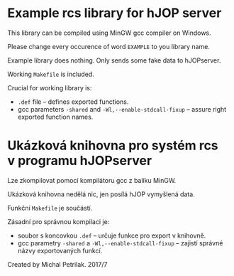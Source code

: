 # Example rcs library for hJOP server

This library can be compiled using MinGW gcc compiler on Windows.

Please change every occurence of word `EXAMPLE` to you library name.

Example library does nothing. Only sends some fake data to hJOPserver.

Working `Makefile` is included.

Crucial for working library is:
 * `.def` file – defines exported functions.
 * gcc parameters `-shared` and `-Wl,--enable-stdcall-fixup` – assure right
   exported function names.

# Ukázková knihovna pro systém rcs v programu hJOPserver

Lze zkompilovat pomocí kompilátoru gcc z balíku MinGW.

Ukázková knihovna nedělá nic, jen posílá hJOP vymyšlená data.

Funkční `Makefile` je součástí.

Zásadní pro správnou kompilaci je:
 * soubor s koncovkou `.def` – určuje funkce pro export v knihovně.
 * gcc parametry `-shared` a `-Wl,--enable-stdcall-fixup` – zajistí správné
   názvy exportovaných funkcí.

Created by Michal Petrilak.
2017/7
